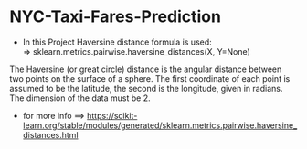 # NYC-Taxi-Fares-Prediction

* In this Project Haversine distance formula is used:<br>
=> sklearn.metrics.pairwise.haversine_distances(X, Y=None)

The Haversine (or great circle) distance is the angular distance between two points on the surface of a sphere. The first coordinate of each point is assumed to be the latitude, the second is the longitude, given in radians. The dimension of the data must be 2.

* for more info ==> https://scikit-learn.org/stable/modules/generated/sklearn.metrics.pairwise.haversine_distances.html 
